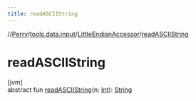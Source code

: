 ```yaml
---
title: readASCIIString
---
```

//[Perry](../../../index.html)/[tools.data.input](../index.html)/[LittleEndianAccessor](index.html)/[readASCIIString](read-a-s-c-i-i-string.html)



# readASCIIString



[jvm]\
abstract fun [readASCIIString](read-a-s-c-i-i-string.html)(n: [Int](https://kotlinlang.org/api/latest/jvm/stdlib/kotlin/-int/index.html)): [String](https://kotlinlang.org/api/latest/jvm/stdlib/kotlin/-string/index.html)




